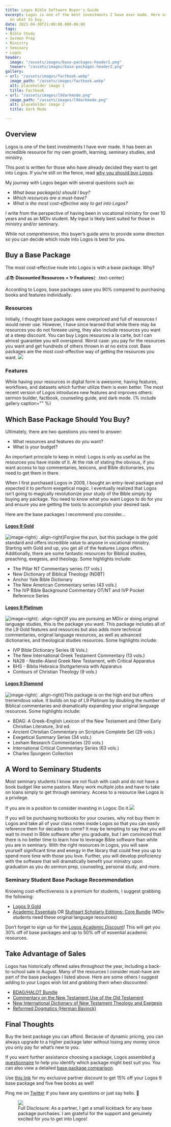 ```yaml
---
title: Logos Bible Software Buyer's Guide
excerpt: Logos is one of the best investments I have ever made. Here are some thoughts
  on what to buy.
date: 2021-04-30T21:00:00.000-06:00
tags:
- Bible Study
- Sermon Prep
- Ministry
- Seminary
- Logos
header:
  image: "/assets/images/base-packages-header2.png"
  teaser: "/assets/images/base-packages-header2.png"
gallery:
- url: "/assets/images/factbook.webp"
  image_path: "/assets/images/factbook.webp"
  alt: placeholder image 1
  title: Factbook
- url: "/assets/images/l9darkmode.png"
  image_path: "/assets/images/l9darkmode.png"
  alt: placeholder image 2
  title: Dark Mode

---
```

## Overview

Logos is one of the best investments I have ever made. It has been an incredible resource for my own growth, learning, seminary studies, and ministry.

This post is written for those who have already decided they want to get into Logos. If you’re still on the fence, read [why you should buy Logos](https://www.nickstapleton.me/Why-You-Should-Buy-Logos-9/).

My journey with Logos began with several questions such as:

* _What base package(s) should I buy?_
* _Which resources are a must-have?_
* _What is the most cost-effective way to get into Logos?_

I write from the perspective of having been in vocational ministry for over 10 years and as an MDiv student. My input is likely best suited for those in ministry and/or seminary.

While not comprehensive, this buyer’s guide aims to provide some direction so you can decide which route into Logos is best for you.

## Buy a Base Package

The most cost-effective route into Logos is with a base package. Why?

💰📚 **Discounted Resources + ✨ Features**{: .text-center}

According to Logos, base packages save you 90% compared to purchasing books and features individually.

### Resources

Initially, I thought base packages were overpriced and full of resources I would never use. However, I have since learned that while there may be resources you do not foresee using, they also include resources you want at a steep discount. You can buy Logos resources a la carte, but I can almost guarantee you will overspend. Worst case: you pay for the resources you want and get hundreds of others thrown in at no extra cost. Base packages are the most cost-effective way of getting the resources you want.
![](/assets/images/resources.png)

### Features

While having your resources in digital form is awesome, having features, workflows, and datasets which further utilize them is even better. The most recent version of Logos introduces new features and improves others: sermon builder, factbook, counseling guide, and dark mode.
{% include gallery caption="" %}

## Which Base Package Should You Buy?

Ultimately, there are two questions you need to answer:

* What resources and features do you want?
* What is your budget?

An important principle to keep in mind: Logos is only as useful as the resources you have inside of it. At the risk of stating the obvious, if you want access to top commentaries, lexicons, and Bible dictionaries, you need to get them in there.

When I first purchased Logos in 2009, I bought an entry-level package and expected it to perform exegetical magic. I eventually realized that Logos isn’t going to magically revolutionize your study of the Bible simply by buying any package. You need to know what you want Logos to do for you and ensure you are getting the tools to accomplish your desired task.

Here are the base packages I recommend you consider…

#### [Logos 9 Gold](https://partner.logosbible.com/click.track?CID=432198&AFID=460205&nonencodedurl=https://www.logos.com/product/195377/logos-9-gold)

![image-right](/assets/images/l9gold.png){: .align-right}Forgive the pun, but this package is the gold standard and offers incredible value to anyone in vocational ministry. Starting with Gold and up, you get all of the features Logos offers. Additionally, there are some fantastic resources for Biblical studies, preaching, exegesis, and theology. Some highlights include:

* The Pillar NT Commentary series (17 vols.)
* New Dictionary of Biblical Theology (NDBT)
* Anchor Yale Bible Dictionary
* The New American Commentary series (43 vols.)
* The IVP Bible Background Commentary OT/NT and IVP Pocket Reference Series

#### [Logos 9 Platinum](https://partner.logosbible.com/click.track?CID=432198&AFID=460205&nonencodedurl=https://www.logos.com/product/195378/logos-9-platinum)

![image=right](/assets/images/l9platinum.png){: .align-right}If you are pursuing an MDiv or doing original language studies, this is the package you want. This package includes all of the L9 Gold features and resources but also adds more technical commentaries, original language resources, as well as advanced dictionaries, and theological studies resources. Some highlights include:

* IVP Bible Dictionary Series (8 Vols.)
* The New International Greek Testament Commentary (13 vols.)
* NA28 - Nestle-Aland Greek New Testament, with Critical Apparatus
* BHS - Biblia Hebraica Stuttgartensia with Apparatus
* Contours of Christian Theology (9 vols.)

#### [Logos 9 Diamond](https://partner.logosbible.com/click.track?CID=432198&AFID=460205&nonencodedurl=https://www.logos.com/product/195379/logos-9-diamond)

![image-right](/assets/images/l9diamond.png){: .align-right}This package is on the high end but offers tremendous value. It builds on top of L9 Platinum by doubling the number of Biblical commentaries and dramatically expanding your original language resources. Some highlights include:

* BDAG: A Greek–English Lexicon of the New Testament and Other Early Christian Literature, 3rd ed.
* Ancient Christian Commentary on Scripture Complete Set (29 vols.)
* Exegetical Summary Series (34 vols.)
* Lexham Research Commentaries (20 vols.)
* International Critical Commentary Series (63 vols.)
* Charles Spurgeon Collection

## A Word to Seminary Students

Most seminary students I know are not flush with cash and do not have a book budget like some pastors. Many work multiple jobs and have to take on loans simply to get through seminary. Access to a resource like Logos is a privilege.

If you are in a position to consider investing in Logos: Do it.![](https://media.giphy.com/media/BjHIjM2YFC3rEUaMrw/giphy.gif)

If you will be purchasing textbooks for your courses, why not buy them in Logos and take all of your class notes inside Logos so that you can easily reference them for decades to come? It may be tempting to say that you will wait to invest in Bible software after you graduate, but I am convinced that there is no better time to learn how to leverage Bible software than while you are in seminary. With the right resources in Logos, you will save yourself significant time and energy in the library that could free you up to spend more time with those you love. Further, you will develop proficiency with the software that will dramatically benefit your ministry upon graduation as you do sermon prep, counseling, personal study, and more.

### Seminary Student Base Package Recommendation

Knowing cost-effectiveness is a premium for students, I suggest grabbing the following:

* [Logos 9 Gold](https://partner.logosbible.com/click.track?CID=432198&AFID=460205&nonencodedurl=https://www.logos.com/product/195377/logos-9-gold)
* [Academic Essentials](https://partner.logosbible.com/click.track?CID=432198&AFID=460205&nonencodedurl=https://www.logos.com/product/195534/logos-9-academic-essentials) OR [Stuttgart Scholarly Editions: Core Bundle](https://partner.logosbible.com/click.track?CID=432198&AFID=460205&nonencodedurl=https://www.logos.com/product/55088/stuttgart-scholarly-editions-core-bundle) (MDiv students need these original language resources)

Don’t forget to sign up for the [Logos Academic Discount](https://partner.logosbible.com/click.track?CID=432198&AFID=460205&nonencodedurl=https://www.logos.com/academic-discount)! This will get you 30% off of base packages and up to 50% off of essential academic resources.

## Take Advantage of Sales

Logos has historically offered sales throughout the year, including a back-to-school sale in August. Many of the resources I consider must-have are part of the base packages I listed above. Here are some others I suggest adding to your Logos wish list and grabbing them when discounted:

* [BDAG/HALOT Bundle](https://partner.logosbible.com/click.track?CID=432198&AFID=460205&nonencodedurl=https://partner.logosbible.com/click.track?CID=432198&AFID=460205&nonencodedurl=https://www.logos.com/product/5228/bdag-halot-bundle)
* [Commentary on the New Testament Use of the Old Testament](https://partner.logosbible.com/click.track?CID=432198&AFID=460205&nonencodedurl=https://www.logos.com/product/5321/commentary-on-the-new-testament-use-of-the-old-testament)
* [New International Dictionary of New Testament Theology and Exegesis](https://partner.logosbible.com/click.track?CID=432198&AFID=460205&nonencodedurl=https://www.logos.com/product/45403/new-international-dictionary-of-new-testament-theology-and-exegesis-2nd-edition-nidntte)
* [Reformed Dogmatics (Herman Bavinck)](https://partner.logosbible.com/click.track?CID=432198&AFID=460205&nonencodedurl=https://www.logos.com/product/5309/reformed-dogmatics)

## Final Thoughts

Buy the best package you can afford. Because of dynamic pricing, you can always upgrade to a higher package later without losing any money since you only pay for what’s new to you.

If you want further assistance choosing a package, Logos assembled [a questionnaire](https://partner.logosbible.com/click.track?CID=432198&AFID=460205&nonencodedurl=https://www.logos.com/help-me-choose-package) to help you identify which package might best suit you. You can also view a detailed [base package comparison](https://partner.logosbible.com/click.track?CID=432198&AFID=460205&nonencodedurl=https://www.logos.com/compare-packages).

Use [this link](http://bit.ly/Logos9) for my exclusive partner discount to get 15% off your Logos 9 base package and five free books as well!

Ping me on [Twitter](https://twitter.com/nickstapleton) if you have any questions or just say hello. 👋

<figure> <a href="http://bit.ly/Logos9"><img src="/assets/images/partners-ad-offer-focus-728x90.png"></a>
<figcaption>Full Disclosure: As a partner, I get a small kickback for any base package purchases. I am grateful for the support and genuinely excited for you to get into Logos!</figcaption>
</figure>